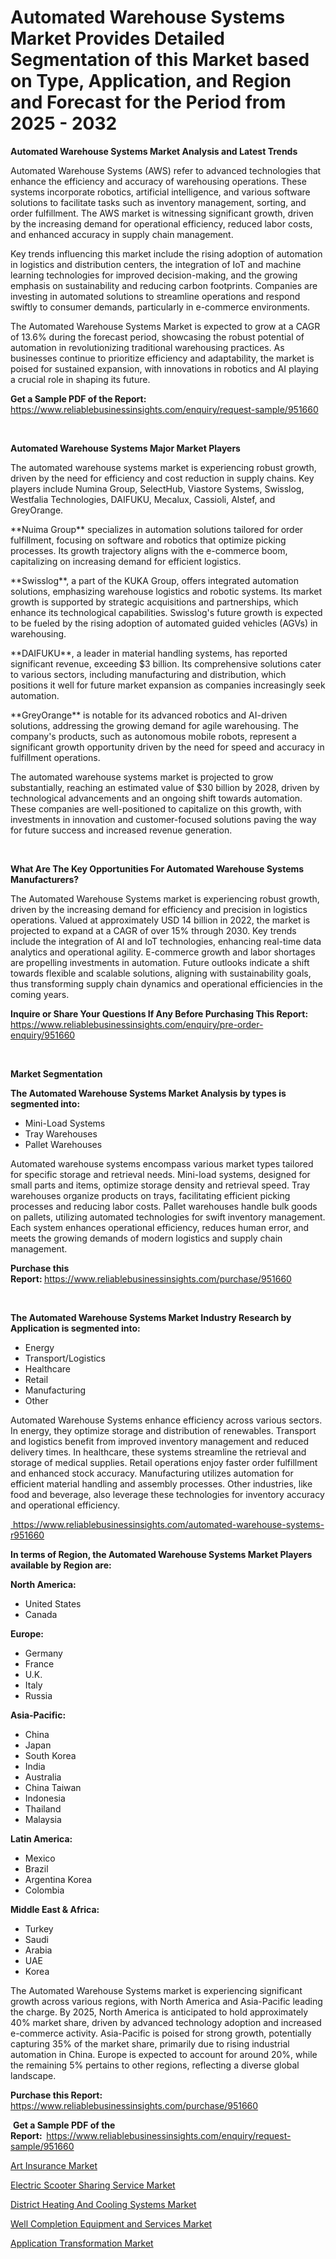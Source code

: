 <p><h1>Automated Warehouse Systems Market Provides Detailed Segmentation of this Market based on Type, Application, and Region and Forecast for the Period from 2025 - 2032</h1></p><p><strong>Automated Warehouse Systems Market Analysis and Latest Trends</strong></p>
<p><p>Automated Warehouse Systems (AWS) refer to advanced technologies that enhance the efficiency and accuracy of warehousing operations. These systems incorporate robotics, artificial intelligence, and various software solutions to facilitate tasks such as inventory management, sorting, and order fulfillment. The AWS market is witnessing significant growth, driven by the increasing demand for operational efficiency, reduced labor costs, and enhanced accuracy in supply chain management. </p><p>Key trends influencing this market include the rising adoption of automation in logistics and distribution centers, the integration of IoT and machine learning technologies for improved decision-making, and the growing emphasis on sustainability and reducing carbon footprints. Companies are investing in automated solutions to streamline operations and respond swiftly to consumer demands, particularly in e-commerce environments. </p><p>The Automated Warehouse Systems Market is expected to grow at a CAGR of 13.6% during the forecast period, showcasing the robust potential of automation in revolutionizing traditional warehousing practices. As businesses continue to prioritize efficiency and adaptability, the market is poised for sustained expansion, with innovations in robotics and AI playing a crucial role in shaping its future.</p></p>
<p><strong>Get a Sample PDF of the Report:&nbsp;</strong> <a href="https://www.reliablebusinessinsights.com/enquiry/request-sample/951660?utm_campaign=75&utm_medium=2&utm_source=Github&utm_content=ia&utm_term=06032025&utm_id=automated-warehouse-systems">https://www.reliablebusinessinsights.com/enquiry/request-sample/951660</a></p>
<p>&nbsp;</p>
<p><strong>Automated Warehouse Systems Major Market Players</strong></p>
<p><p>The automated warehouse systems market is experiencing robust growth, driven by the need for efficiency and cost reduction in supply chains. Key players include Numina Group, SelectHub, Viastore Systems, Swisslog, Westfalia Technologies, DAIFUKU, Mecalux, Cassioli, Alstef, and GreyOrange.</p><p>**Nuima Group** specializes in automation solutions tailored for order fulfillment, focusing on software and robotics that optimize picking processes. Its growth trajectory aligns with the e-commerce boom, capitalizing on increasing demand for efficient logistics.</p><p>**Swisslog**, a part of the KUKA Group, offers integrated automation solutions, emphasizing warehouse logistics and robotic systems. Its market growth is supported by strategic acquisitions and partnerships, which enhance its technological capabilities. Swisslog's future growth is expected to be fueled by the rising adoption of automated guided vehicles (AGVs) in warehousing.</p><p>**DAIFUKU**, a leader in material handling systems, has reported significant revenue, exceeding $3 billion. Its comprehensive solutions cater to various sectors, including manufacturing and distribution, which positions it well for future market expansion as companies increasingly seek automation.</p><p>**GreyOrange** is notable for its advanced robotics and AI-driven solutions, addressing the growing demand for agile warehousing. The company's products, such as autonomous mobile robots, represent a significant growth opportunity driven by the need for speed and accuracy in fulfillment operations.</p><p>The automated warehouse systems market is projected to grow substantially, reaching an estimated value of $30 billion by 2028, driven by technological advancements and an ongoing shift towards automation. These companies are well-positioned to capitalize on this growth, with investments in innovation and customer-focused solutions paving the way for future success and increased revenue generation.</p></p>
<p>&nbsp;</p>
<p><strong>What Are The Key Opportunities For Automated Warehouse Systems Manufacturers?</strong></p>
<p><p>The Automated Warehouse Systems market is experiencing robust growth, driven by the increasing demand for efficiency and precision in logistics operations. Valued at approximately USD 14 billion in 2022, the market is projected to expand at a CAGR of over 15% through 2030. Key trends include the integration of AI and IoT technologies, enhancing real-time data analytics and operational agility. E-commerce growth and labor shortages are propelling investments in automation. Future outlooks indicate a shift towards flexible and scalable solutions, aligning with sustainability goals, thus transforming supply chain dynamics and operational efficiencies in the coming years.</p></p>
<p><strong>Inquire or Share Your Questions If Any Before Purchasing This Report:</strong> <a href="https://www.reliablebusinessinsights.com/enquiry/pre-order-enquiry/951660?utm_campaign=75&utm_medium=2&utm_source=Github&utm_content=ia&utm_term=06032025&utm_id=automated-warehouse-systems">https://www.reliablebusinessinsights.com/enquiry/pre-order-enquiry/951660</a></p>
<p>&nbsp;</p>
<p><strong>Market Segmentation</strong></p>
<p><strong>The Automated Warehouse Systems Market Analysis by types is segmented into:</strong></p>
<p><ul><li>Mini-Load Systems</li><li>Tray Warehouses</li><li>Pallet Warehouses</li></ul></p>
<p><p>Automated warehouse systems encompass various market types tailored for specific storage and retrieval needs. Mini-load systems, designed for small parts and items, optimize storage density and retrieval speed. Tray warehouses organize products on trays, facilitating efficient picking processes and reducing labor costs. Pallet warehouses handle bulk goods on pallets, utilizing automated technologies for swift inventory management. Each system enhances operational efficiency, reduces human error, and meets the growing demands of modern logistics and supply chain management.</p></p>
<p><strong>Purchase this Report:&nbsp;</strong><a href="https://www.reliablebusinessinsights.com/purchase/951660?utm_campaign=75&utm_medium=2&utm_source=Github&utm_content=ia&utm_term=06032025&utm_id=automated-warehouse-systems">https://www.reliablebusinessinsights.com/purchase/951660</a></p>
<p>&nbsp;</p>
<p><strong>The Automated Warehouse Systems Market Industry Research by Application is segmented into:</strong></p>
<p><ul><li>Energy</li><li>Transport/Logistics</li><li>Healthcare</li><li>Retail</li><li>Manufacturing</li><li>Other</li></ul></p>
<p><p>Automated Warehouse Systems enhance efficiency across various sectors. In energy, they optimize storage and distribution of renewables. Transport and logistics benefit from improved inventory management and reduced delivery times. In healthcare, these systems streamline the retrieval and storage of medical supplies. Retail operations enjoy faster order fulfillment and enhanced stock accuracy. Manufacturing utilizes automation for efficient material handling and assembly processes. Other industries, like food and beverage, also leverage these technologies for inventory accuracy and operational efficiency.</p></p>
<p><a href="https://www.reliablebusinessinsights.com/automated-warehouse-systems-r951660?utm_campaign=75&utm_medium=2&utm_source=Github&utm_content=ia&utm_term=06032025&utm_id=automated-warehouse-systems">&nbsp;https://www.reliablebusinessinsights.com/automated-warehouse-systems-r951660</a></p>
<p><strong>In terms of Region, the Automated Warehouse Systems Market Players available by Region are:</strong></p>
<p>
    <p> <strong> North America: </strong>
        <ul>
            <li>United States</li>
            <li>Canada</li>
        </ul>
        </p> 
    <p> <strong> Europe: </strong>
        <ul>
            <li>Germany</li>
            <li>France</li>
            <li>U.K.</li>
            <li>Italy</li>
            <li>Russia</li>
        </ul>
        </p> 
    <p> <strong> Asia-Pacific: </strong>
        <ul>
            <li>China</li>
            <li>Japan</li>
            <li>South Korea</li>
            <li>India</li>
            <li>Australia</li>
            <li>China Taiwan</li>
            <li>Indonesia</li>
            <li>Thailand</li>
            <li>Malaysia</li>
        </ul>
        </p> 
    <p> <strong> Latin America: </strong>
        <ul>
            <li>Mexico</li>
            <li>Brazil</li>
            <li>Argentina Korea</li>
            <li>Colombia</li>
        </ul>
        </p> 
    <p> <strong> Middle East & Africa: </strong>
        <ul>
            <li>Turkey</li>
            <li>Saudi</li>
            <li>Arabia</li>
            <li>UAE</li>
            <li>Korea</li>
        </ul>
    </p>
    </p>
<p><p>The Automated Warehouse Systems market is experiencing significant growth across various regions, with North America and Asia-Pacific leading the charge. By 2025, North America is anticipated to hold approximately 40% market share, driven by advanced technology adoption and increased e-commerce activity. Asia-Pacific is poised for strong growth, potentially capturing 35% of the market share, primarily due to rising industrial automation in China. Europe is expected to account for around 20%, while the remaining 5% pertains to other regions, reflecting a diverse global landscape.</p></p>
<p><strong>Purchase this Report: </strong><a href="https://www.reliablebusinessinsights.com/purchase/951660?utm_campaign=75&utm_medium=2&utm_source=Github&utm_content=ia&utm_term=06032025&utm_id=automated-warehouse-systems">https://www.reliablebusinessinsights.com/purchase/951660</a></p>
<p>&nbsp;<strong>Get a Sample PDF of the Report:&nbsp;&nbsp;</strong><a href="https://www.reliablebusinessinsights.com/enquiry/request-sample/951660?utm_campaign=75&utm_medium=2&utm_source=Github&utm_content=ia&utm_term=06032025&utm_id=automated-warehouse-systems">https://www.reliablebusinessinsights.com/enquiry/request-sample/951660</a></p>
<p><strong></strong></p>
<p><p><a href="https://github.com/jhoonatsev/Market-Research-Report-List-1/blob/main/art-insurance-market.md?utm_campaign=75&utm_medium=2&utm_source=Github&utm_content=ia&utm_term=06032025&utm_id=automated-warehouse-systems">Art Insurance Market</a></p><p><a href="https://github.com/hamremunazm4/Market-Research-Report-List-1/blob/main/electric-scooter-sharing-service-market.md?utm_campaign=75&utm_medium=2&utm_source=Github&utm_content=ia&utm_term=06032025&utm_id=automated-warehouse-systems">Electric Scooter Sharing Service Market</a></p><p><a href="https://github.com/trossdushi7u/Market-Research-Report-List-1/blob/main/district-heating-and-cooling-systems-market.md?utm_campaign=75&utm_medium=2&utm_source=Github&utm_content=ia&utm_term=06032025&utm_id=automated-warehouse-systems">District Heating And Cooling Systems Market</a></p><p><a href="https://github.com/godutetraeva/Market-Research-Report-List-1/blob/main/well-completion-equipment-and-services-market.md?utm_campaign=75&utm_medium=2&utm_source=Github&utm_content=ia&utm_term=06032025&utm_id=automated-warehouse-systems">Well Completion Equipment and Services Market</a></p><p><a href="https://github.com/kirstejuvet/Market-Research-Report-List-1/blob/main/application-transformation-market.md?utm_campaign=75&utm_medium=2&utm_source=Github&utm_content=ia&utm_term=06032025&utm_id=automated-warehouse-systems">Application Transformation Market</a></p></p>